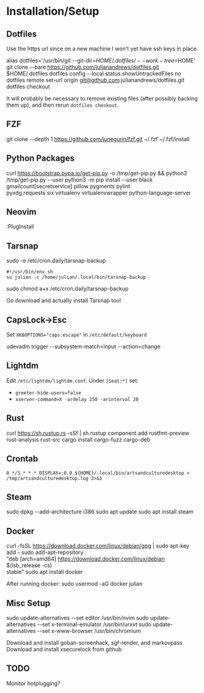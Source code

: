 Installation/Setup
==================

Dotfiles
--------

Use the https url since on a new machine I won't yet have ssh keys in place.

alias dotfiles='/usr/bin/git --git-dir=$HOME/.dotfiles/ --work-tree=$HOME'
git clone --bare https://github.com/julianandrews/dotfiles.git $HOME/.dotfiles
dotfiles config --local status.showUntrackedFiles no
dotfiles remote set-url origin git@github.com:julianandrews/dotfiles.git
dotfiles checkout

It will probably be necessary to remove existing files (after possibly backing
them up), and then rerun `dotfiles checkout`.

FZF
---

git clone --depth 1 https://github.com/junegunn/fzf.git ~/.fzf
~/.fzf/install

Python Packages
---------------

curl https://bootstrap.pypa.io/get-pip.py -o /tmp/get-pip.py && python3 /tmp/get-pip.py --user
python3 -m pip install --user black gmailcount[secretservice] pillow pygments pylint \
  pyxdg requests six virtualenv virtualenvwrapper python-language-server

Neovim
------

:PlugInstall

Tarsnap
-------

sudo -e /etc/cron.daily/tarsnap-backup

    #!/usr/bin/env sh
    su julian -c /home/julian/.local/bin/tarsnap-backup

sudo chmod a+x /etc/cron.daily/tarsnap-backup

Go download and actually install Tarsnap too!

CapsLock->Esc
-------------

Set `XKBOPTIONS="caps:escape"` in `/etc/default/keyboard`

udevadm trigger --subsystem-match=input --action=change

Lightdm
-------

Edit `/etc/lightdm/lightdm.conf`. Under `[Seat:*]` set:

* `greeter-hide-users=false`
* `xserver-command=X -ardelay 250 -arinterval 20`

Rust
----

curl https://sh.rustup.rs -sSf | sh
rustup component add rustfmt-preview rust-analysis rust-src
cargo install cargo-fuzz cargo-deb

Crontab
-------

`0 */3 * * * DISPLAY=:0.0 ${HOME}/.local/bin/artsandculturedesktop > /tmp/artsandculturedesktop.log 2>&1`

Steam
-----

sudo dpkg --add-architecture i386
sudo apt update
sudo apt install steam

Docker
------

curl -fsSL https://download.docker.com/linux/debian/gpg | sudo apt-key add -
sudo add-apt-repository \
   "deb [arch=amd64] https://download.docker.com/linux/debian \
   $(lsb_release -cs) \
   stable"
sudo apt install docker


After running docker:
sudo usermod -aG docker julian

Misc Setup
----------

sudo update-alternatives --set editor /usr/bin/nvim
sudo update-alternatives --set x-terminal-emulator /usr/bin/urxvt
sudo update-alternatives --set x-www-browser /usr/bin/chromium

Download and install goban-screenhack, sgf-render, and markovpass
Download and install xsecurelock from github

TODO
----
Monitor hotplugging?
